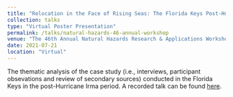 ```yaml
---
title: "Relocation in the Face of Rising Seas: The Florida Keys Post-Hurricane Irma"
collection: talks
type: "Virtual Poster Presentation"
permalink: /talks/natural-hazards-46-annual-workshop
venue: "The 46th Annual Natural Hazards Research & Applications Workshop"
date: 2021-07-21
location: "Virtual"
---
```


The thematic analysis of the case study (i.e., interviews, participant obsevations and review of secondary sources) conducted in the Florida Keys in the post-Hurricane Irma period. A recorded talk can be found [here](https://www.youtube.com/watch?v=F3qoN-tlQbM&t=56s&ab_channel=DamlaAraci).
